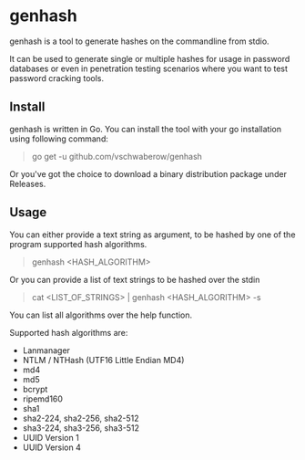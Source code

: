 # genhash

genhash is a tool to generate hashes on the commandline from stdio.

It can be used to generate single or multiple hashes for usage in password databases or even in penetration testing scenarios where you want to test password cracking tools.

## Install

genhash is written in Go. You can install the tool with your go installation using following command:

>
> go get -u github.com/vschwaberow/genhash
>

Or you've got the choice to download a binary distribution package under Releases.

## Usage

You can either provide a text string as argument, to be hashed by one of the program supported hash algorithms.

>
> genhash <HASH_ALGORITHM> <text string>
>

Or you can provide a list of text strings to be hashed over the stdin

>
> cat <LIST_OF_STRINGS> | genhash <HASH_ALGORITHM> -s
>

You can list all algorithms over the help function.

Supported hash algorithms are:

* Lanmanager
* NTLM / NTHash (UTF16 Little Endian MD4)
* md4
* md5 
* bcrypt
* ripemd160
* sha1
* sha2-224, sha2-256, sha2-512
* sha3-224, sha3-256, sha3-512
* UUID Version 1
* UUID Version 4
